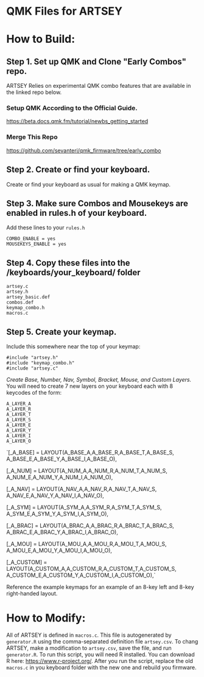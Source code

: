 # QMK Files for ARTSEY

# How to Build:

## Step 1. Set up QMK and Clone "Early Combos" repo.
ARTSEY Relies on experimental QMK combo features that are available in the linked repo below. 

### Setup QMK According to the Official Guide.

https://beta.docs.qmk.fm/tutorial/newbs_getting_started

### Merge This Repo
https://github.com/sevanteri/qmk_firmware/tree/early_combo

## Step 2. Create or find your keyboard. 

Create or find your keyboard as usual for making a QMK keymap. 

## Step 3. Make sure Combos and Mousekeys are enabled in rules.h of your keyboard.  
Add these lines to your `rules.h`

`COMBO_ENABLE = yes`  
`MOUSEKEYS_ENABLE = yes`

## Step 4. Copy these files into the /keyboards/your_keyboard/ folder

`artsey.c`  
`artsey.h`  
`artsey_basic.def`  
`combos.def`  
`keymap_combo.h`  
`macros.c`  

## Step 5. Create your keymap.   
Include this somewhere near the top of your keymap:

`#include "artsey.h"`  
`#include "keymap_combo.h"`  
`#include "artsey.c"`  

*Create Base, Number, Nav, Symbol, Bracket, Mouse, and Custom Layers.*
You will need to create 7 new layers on your keyboard each with 8 keycodes of the form:  

	A_LAYER_A
	A_LAYER_R
	A_LAYER_T
	A_LAYER_S
	A_LAYER_E
	A_LAYER_Y
	A_LAYER_I
	A_LAYER_O

`[_A_BASE] = LAYOUT(A_BASE_A,A_BASE_R,A_BASE_T,A_BASE_S,
A_BASE_E,A_BASE_Y,A_BASE_I,A_BASE_O),

[_A_NUM] = LAYOUT(A_NUM_A,A_NUM_R,A_NUM_T,A_NUM_S,
A_NUM_E,A_NUM_Y,A_NUM_I,A_NUM_O),

[_A_NAV] = LAYOUT(A_NAV_A,A_NAV_R,A_NAV_T,A_NAV_S,
A_NAV_E,A_NAV_Y,A_NAV_I,A_NAV_O),

[_A_SYM] = LAYOUT(A_SYM_A,A_SYM_R,A_SYM_T,A_SYM_S,
A_SYM_E,A_SYM_Y,A_SYM_I,A_SYM_O),

[_A_BRAC] = LAYOUT(A_BRAC_A,A_BRAC_R,A_BRAC_T,A_BRAC_S,
A_BRAC_E,A_BRAC_Y,A_BRAC_I,A_BRAC_O),

[_A_MOU] = LAYOUT(A_MOU_A,A_MOU_R,A_MOU_T,A_MOU_S,
A_MOU_E,A_MOU_Y,A_MOU_I,A_MOU_O),

[_A_CUSTOM] = LAYOUT(A_CUSTOM_A,A_CUSTOM_R,A_CUSTOM_T,A_CUSTOM_S,
A_CUSTOM_E,A_CUSTOM_Y,A_CUSTOM_I,A_CUSTOM_O),`


Reference the example keymaps for an example of an 8-key left and 8-key right-handed layout. 

# How to Modify:

All of ARTSEY is defined in `macros.c`. This file is autogenerated by `generator.R` using the comma-separated definition file `artsey.csv`. To chang ARTSEY, make a modification to `artsey.csv`, save the file, and run `generator.R`. To run this script, you will need R installed. You can download R here: https://www.r-project.org/. After you run the script, replace the old `macros.c` in you keyboard folder with the new one and rebuild you firmware.   
